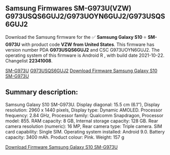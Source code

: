 <h2>Samsung Firmwares SM-G973U(VZW) G973USQS6GUJ2/G973UOYN6GUJ2/G973USQS6GUJ2</h2>
Download the Samsung firmware for the ✅ <strong>Samsung Galaxy S10 </strong> ⭐ <strong>SM-G973U</strong> with product code <strong>VZW</strong> <strong> from United States</strong>. This firmware has version number PDA <strong>G973USQS6GUJ2</strong> and CSC G973UOYN6GUJ2. The operating system of this firmware is Android R , with build date 2021-10-22. Changelist <strong>22341008</strong>.


[SM-G973U](https://samfirm.shop/samsung/model/SM-G973U)
[G973USQS6GUJ2](https://samfirm.shop/samsung/pda/G973USQS6GUJ2)
[Download Firmware Samsung Galaxy S10 SM-G973U](https://samfirm.shop/samsung/firmware/467546)
<h2>Summary description:</h2>
<p>Samsung Galaxy S10 SM-G973U. Display diagonal: 15.5 cm (6.1"), Display resolution: 2960 x 1440 pixels, Display type: Dynamic AMOLED. Processor frequency: 2.84 GHz, Processor family: Qualcomm Snapdragon, Processor model: 855. RAM capacity: 8 GB, Internal storage capacity: 128 GB. Rear camera resolution (numeric): 16 MP, Rear camera type: Triple camera. SIM card capability: Single SIM. Operating system installed: Android 9.0. Battery capacity: 3400 mAh. Product colour: Pink. Weight: 157 g</p>


[Download Firmware Samsung Galaxy S10 SM-G973U](https://samfirm.shop/samsung/firmware/467546)

